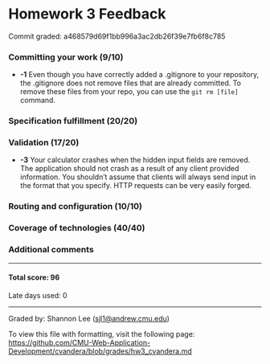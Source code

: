 Homework 3 Feedback
===================

Commit graded: a468579d69f1bb996a3ac2db26f39e7fb6f8c785

### Committing your work (9/10)

  * **-1** Even though you have correctly added a .gitignore to your repository, the .gitignore does not remove files that are already committed. To remove these files from your repo, you can use the `git rm [file]` command.

### Specification fulfillment (20/20)

### Validation (17/20)

  * **-3**  Your calculator crashes when the hidden input fields are removed. The application should not crash as a result of any client provided information. You shouldn’t assume that clients will always send input in the format that you specify. HTTP requests can be very easily forged.

### Routing and configuration (10/10)

### Coverage of technologies (40/40)

### Additional comments

---

#### Total score: 96

Late days used: 0

---

Graded by: Shannon Lee (sjl1@andrew.cmu.edu)

To view this file with formatting, visit the following page: https://github.com/CMU-Web-Application-Development/cvandera/blob/grades/hw3_cvandera.md
